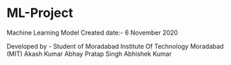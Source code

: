 # ML-Project
Machine Learning Model
Created date:-
6 November 2020

Developed by - 
Student of Moradabad Institute Of Technology Moradabad
(MIT)
Akash Kumar 
Abhay Pratap Singh
Abhishek Kumar 
